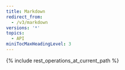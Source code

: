 ```yaml
---
title: Markdown
redirect_from:
  - /v3/markdown
versions: '*'
topics:
  - API
miniTocMaxHeadingLevel: 3
---
```


{% include rest_operations_at_current_path %}

